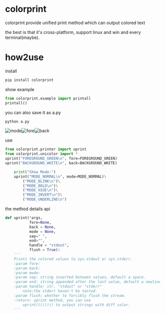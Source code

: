 # colorprint
colorprint provide unified print method which can output colored text

the best is that it's cross-platform, support linux and win and every terminal(maybe).

# how2use
install
```bash
pip install colorprint
```

show example
 ```python
from colorprint.example import printall
printall()
```
you can also save it as a.py
```bash
python a.py
```
![mode](./image/mode.jpg)![fore](./image/fore.jpg)![back](./image/back.jpg)

use
```python
from colorprint.printer import uprint
from colorprint.unicolor import *
uprint("FOREGROUND_GREEN\n", fore=FOREGROUND_GREEN)
uprint("BACKGROUND_WHITE\n", back=BACKGROUND_WHITE)

    print("Show Mode:")
    uprint("MODE_NORMAL\n", mode=MODE_NORMAL)\
        ("MODE_BLINK\n")\
        ("MODE_BOLD\n")\
        ("MODE_HIDE\n")\
        ("MODE_INVERT\n")\
        ("MODE_UNDERLINE\n")
```

the method details api
```python
def uprint(*args,
           fore=None,
           back = None,
           mode = None,
           sep=" ",
           end="",
           handle = "stdout",
           flush = True):
    '''
    Prints the colored values to sys.stdout or sys.stderr.
    :param fore:
    :param back:
    :param mode:
    :param sep: string inserted between values, default a space.
    :param end: string appended after the last value, default a newline.
    :param handle: str, "stdout" or "stderr"
        note:the stderr haven't be tested.
    :param flush: whether to forcibly flush the stream.
    :return: uprint method, you can use
        uprint()()()() to output strings with diff color.
    '''
```
